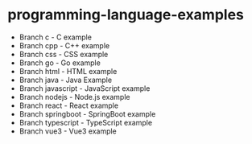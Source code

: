# programming-language-examples

- Branch c - C example
- Branch cpp - C++ example
- Branch css - CSS example
- Branch go - Go example
- Branch html - HTML example
- Branch java - Java Example
- Branch javascript - JavaScript example
- Branch nodejs - Node.js example
- Branch react - React example
- Branch springboot - SpringBoot example
- Branch typescript - TypeScript example
- Branch vue3 - Vue3 example
